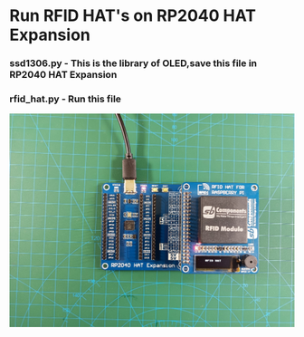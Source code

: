 # Run RFID HAT's on RP2040 HAT Expansion 

### ssd1306.py - This is the library of OLED,save this file in RP2040 HAT Expansion

### rfid_hat.py - Run this file

<img src = "https://github.com/sbcshop/RP2040-HAT-Expansion/blob/main/images/img11.jpg"/>

